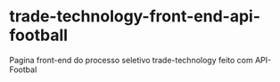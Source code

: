 # trade-technology-front-end-api-football
 Pagina front-end do processo seletivo trade-technology  feito com API-Footbal
